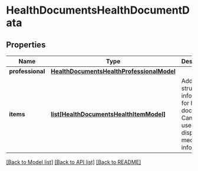 # HealthDocumentsHealthDocumentData

## Properties
Name | Type | Description | Notes
------------ | ------------- | ------------- | -------------
**professional** | [**HealthDocumentsHealthProfessionalModel**](HealthDocumentsHealthProfessionalModel.md) |  | 
**items** | [**list[HealthDocumentsHealthItemModel]**](HealthDocumentsHealthItemModel.md) | Additional strutctured information for health documents. Can be used to display medication information. | [optional] 

[[Back to Model list]](../README.md#documentation-for-models) [[Back to API list]](../README.md#documentation-for-api-endpoints) [[Back to README]](../README.md)

